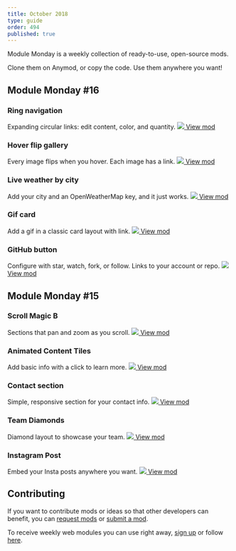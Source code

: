 ```yaml
---
title: October 2018
type: guide
order: 494
published: true
---
```


Module Monday is a weekly collection of ready-to-use, open-source mods.

Clone them on Anymod, or copy the code. Use them anywhere you want!

## Module Monday #16

### Ring navigation
Expanding circular links: edit content, color, and quantity.
<a href="https://anymod.com/mod/lmlrm?v=20">
  <img src="https://res.cloudinary.com/component/image/upload/v1538846748/circles-nav_hymorz.gif"/>
</a>
<a class="button" href="https://anymod.com/mod/lmlrm?v=20">View mod</a>

### Hover flip gallery
Every image flips when you hover. Each image has a link.
<a href="https://anymod.com/mod/rbaba?v=20">
  <img src="https://res.cloudinary.com/component/image/upload/v1538846747/gallery-flip_jaxcwh.gif"/>
</a>
<a class="button" href="https://anymod.com/mod/rbaba?v=20">View mod</a>

### Live weather by city
Add your city and an OpenWeatherMap key, and it just works.
<a href="https://anymod.com/mod/bbabd?v=20">
  <img src="https://res.cloudinary.com/component/image/upload/v1538846745/weather_sdghge.png"/>
</a>
<a class="button" href="https://anymod.com/mod/bbabd?v=20">View mod</a>

### Gif card
Add a gif in a classic card layout with link.
<a href="https://anymod.com/mod/nbknn?v=20">
  <img src="https://res.cloudinary.com/component/image/upload/v1538846747/gif-card_h7ccsz.gif"/>
</a>
<a class="button" href="https://anymod.com/mod/nbknn?v=20">View mod</a>

### GitHub button
Configure with star, watch, fork, or follow. Links to your account or repo.
<a href="https://anymod.com/mod/aklmr?v=20">
  <img src="https://res.cloudinary.com/component/image/upload/v1538846746/github_bk2oxz.png"/>
</a>
<a class="button" href="https://anymod.com/mod/aklmr?v=20">View mod</a>

## Module Monday #15

### Scroll Magic B
Sections that pan and zoom as you scroll.
<a href="https://anymod.com/mod/nbkdn?v=20">
  <img src="https://res.cloudinary.com/component/image/upload/v1538267842/scroll-magic_50_nzvmdg.gif"/>
</a>
<a class="button" href="https://anymod.com/mod/nbkdn?v=20">View mod</a>

### Animated Content Tiles
Add basic info with a click to learn more.
<a href="https://anymod.com/mod/kodkb?h1=50&h2=100&v=20">
  <img src="https://res.cloudinary.com/component/image/upload/v1538267842/tiles_zfofc5.gif"/>
</a>
<a class="button" href="https://anymod.com/mod/kodkb?h1=50&h2=100&v=20">View mod</a>

### Contact section
Simple, responsive section for your contact info.
<a href="https://anymod.com/mod/rbaaa?v=20">
  <img src="https://res.cloudinary.com/component/image/upload/v1538267841/contact_cw0c0b.png"/>
</a>
<a class="button" href="https://anymod.com/mod/rbaaa?v=20">View mod</a>

### Team Diamonds
Diamond layout to showcase your team.
<a href="https://anymod.com/mod/lmlbm?v=20">
  <img src="https://res.cloudinary.com/component/image/upload/v1538267842/team_50_vhl1an.gif"/>
</a>
<a class="button" href="https://anymod.com/mod/lmlbm?v=20">View mod</a>

### Instagram Post
Embed your Insta posts anywhere you want.
<a href="https://anymod.com/mod/oorra?v=20">
  <img src="https://res.cloudinary.com/component/image/upload/v1538267842/instagram_qtnj0p.png"/>
</a>
<a class="button" href="https://anymod.com/mod/oorra?v=20">View mod</a>

## Contributing
If you want to contribute mods or ideas so that other developers can benefit, you can [request mods](https://guide.anymod.com/v1/community/requests.html) or [submit a mod](https://guide.anymod.com/v1/community/contributing.html).

To receive weekly web modules you can use right away, [sign up](https://anymod.com) or follow [here](https://medium.com/anymod).